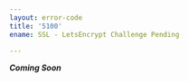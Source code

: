 ```yaml
---
layout: error-code
title: '5100'
ename: SSL - LetsEncrypt Challenge Pending

---
```


***Coming Soon***
